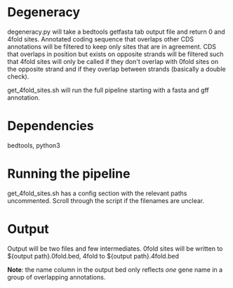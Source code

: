 # Degeneracy
degeneracy.py will take a bedtools getfasta tab output file and return 0 and 4fold sites.
Annotated coding sequence that overlaps other CDS annotations will be filtered to keep only sites that are in agreement.
CDS that overlaps in position but exists on opposite strands will be filtered such that 4fold sites will only be called if they don't overlap with 0fold sites on the opposite strand and if they overlap between strands (basically a double check).

get_4fold_sites.sh will run the full pipeline starting with a fasta and gff annotation.

# Dependencies
bedtools, python3

# Running the pipeline

get_4fold_sites.sh has a config section with the relevant paths uncommented.
Scroll through the script if the filenames are unclear.

# Output

Output will be two files and few intermediates.
0fold sites will be written to ${output path}.0fold.bed, 4fold to ${output path}.4fold.bed

**Note**: the name column in the output bed only reflects *one* gene name in a group of overlapping annotations.
